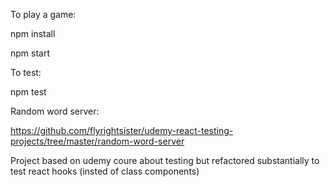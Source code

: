 To play a game:

npm install

npm start

To test:

npm test

Random word server:

https://github.com/flyrightsister/udemy-react-testing-projects/tree/master/random-word-server

Project based on udemy coure about testing but refactored substantially to test react hooks (insted of class components)
